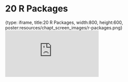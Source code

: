 # 20 R Packages
 
{type: iframe, title:20 R Packages, width:800, height:600, poster:resources/chapt_screen_images/r-packages.png}
![](https://datatrail-jhu.github.io/DataTrail/no_toc/r-packages.html)
 

 
